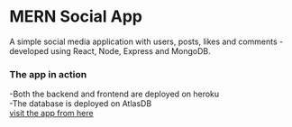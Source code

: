 # MERN Social App

A simple social media application with users, posts, likes and comments - developed using React, Node, Express and MongoDB.

### The app in action 
-Both the backend and frontend are deployed on heroku</br>
-The database is deployed on AtlasDB</br>
[visit the app from here](https://mern-social-frontend.herokuapp.com/)
